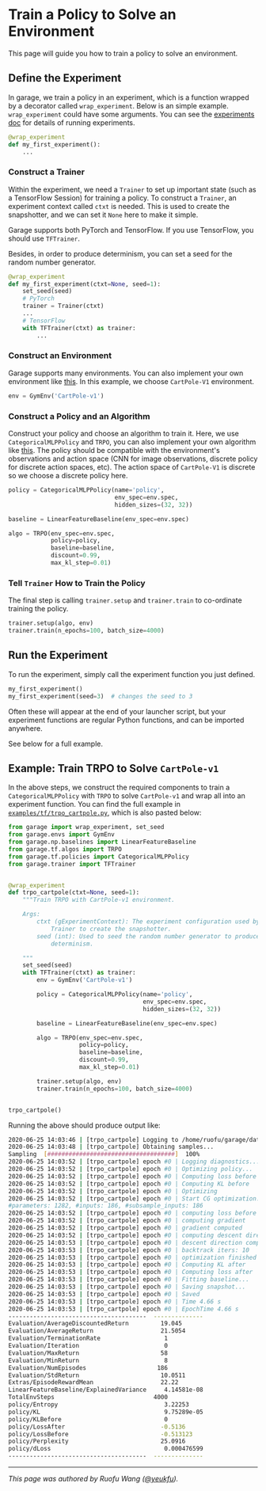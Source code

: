 # Train a Policy to Solve an Environment

This page will guide you how to train a policy to solve an environment.

## Define the Experiment

In garage, we train a policy in an experiment, which is a function wrapped by a
decorator called `wrap_experiment`. Below is an simple example.
`wrap_experiment` could have some arguments. You can see the [experiments doc](experiments)
for details of running experiments.

```py
@wrap_experiment
def my_first_experiment():
    ...
```

### Construct a Trainer

Within the experiment, we need a `Trainer` to set up important state (such
as a TensorFlow Session) for training a policy. To construct a `Trainer`, an
experiment context called `ctxt` is needed. This is used to create the
snapshotter, and we can set it `None` here to make it simple.

Garage supports both PyTorch and TensorFlow. If you use TensorFlow, you should
use `TFTrainer`.

Besides, in order to produce determinism, you can set a seed for the random
number generator.

```py
@wrap_experiment
def my_first_experiment(ctxt=None, seed=1):
    set_seed(seed)
    # PyTorch
    trainer = Trainer(ctxt)
    ...
    # TensorFlow
    with TFTrainer(ctxt) as trainer:
        ...
```

### Construct an Environment

Garage supports many environments. You can also implement your own environment
like [this](implement_env). In this example, we choose `CartPole-V1`
environment.

```py
env = GymEnv('CartPole-v1')
```

### Construct a Policy and an Algorithm

Construct your policy and choose an algorithm to train it. Here, we use
`CategoricalMLPPolicy` and `TRPO`, you can also implement your own algorithm
like [this](implement_algo). The policy should be compatible with the
environment's observations and action space (CNN for image observations,
discrete policy for discrete action spaces, etc). The action space of
`CartPole-V1` is discrete so we choose a discrete policy here.

```py
policy = CategoricalMLPPolicy(name='policy',
                              env_spec=env.spec,
                              hidden_sizes=(32, 32))

baseline = LinearFeatureBaseline(env_spec=env.spec)

algo = TRPO(env_spec=env.spec,
            policy=policy,
            baseline=baseline,
            discount=0.99,
            max_kl_step=0.01)
```

### Tell `Trainer` How to Train the Policy

The final step is calling `trainer.setup` and `trainer.train` to co-ordinate
training the policy.

```py
trainer.setup(algo, env)
trainer.train(n_epochs=100, batch_size=4000)
```

## Run the Experiment

To run the experiment, simply call the experiment function you just defined.

```py
my_first_experiment()
my_first_experiment(seed=3)  # changes the seed to 3
```

Often these will appear at the end of your launcher script, but your experiment
functions are regular Python functions, and can be imported anywhere.

See below for a full example.

## Example: Train TRPO to Solve `CartPole-v1`

In the above steps, we construct the required components to train a
`CategoricalMLPPolicy` with `TRPO` to solve `CartPole-v1` and wrap all into an
experiment function. You can find the full example in [`examples/tf/trpo_cartpole.py`](https://github.com/rlworkgroup/garage/blob/master/examples/tf/trpo_cartpole.py),
which is also pasted below:

```py
from garage import wrap_experiment, set_seed
from garage.envs import GymEnv
from garage.np.baselines import LinearFeatureBaseline
from garage.tf.algos import TRPO
from garage.tf.policies import CategoricalMLPPolicy
from garage.trainer import TFTrainer


@wrap_experiment
def trpo_cartpole(ctxt=None, seed=1):
    """Train TRPO with CartPole-v1 environment.

    Args:
        ctxt (gExperimentContext): The experiment configuration used by
            Trainer to create the snapshotter.
        seed (int): Used to seed the random number generator to produce
            determinism.

    """
    set_seed(seed)
    with TFTrainer(ctxt) as trainer:
        env = GymEnv('CartPole-v1')

        policy = CategoricalMLPPolicy(name='policy',
                                      env_spec=env.spec,
                                      hidden_sizes=(32, 32))

        baseline = LinearFeatureBaseline(env_spec=env.spec)

        algo = TRPO(env_spec=env.spec,
                    policy=policy,
                    baseline=baseline,
                    discount=0.99,
                    max_kl_step=0.01)

        trainer.setup(algo, env)
        trainer.train(n_epochs=100, batch_size=4000)


trpo_cartpole()
```

Running the above should produce output like:

```sh
2020-06-25 14:03:46 | [trpo_cartpole] Logging to /home/ruofu/garage/data/local/experiment/trpo_cartpole_4
2020-06-25 14:03:48 | [trpo_cartpole] Obtaining samples...
Sampling  [####################################]  100%
2020-06-25 14:03:52 | [trpo_cartpole] epoch #0 | Logging diagnostics...
2020-06-25 14:03:52 | [trpo_cartpole] epoch #0 | Optimizing policy...
2020-06-25 14:03:52 | [trpo_cartpole] epoch #0 | Computing loss before
2020-06-25 14:03:52 | [trpo_cartpole] epoch #0 | Computing KL before
2020-06-25 14:03:52 | [trpo_cartpole] epoch #0 | Optimizing
2020-06-25 14:03:52 | [trpo_cartpole] epoch #0 | Start CG optimization:
#parameters: 1282, #inputs: 186, #subsample_inputs: 186
2020-06-25 14:03:52 | [trpo_cartpole] epoch #0 | computing loss before
2020-06-25 14:03:52 | [trpo_cartpole] epoch #0 | computing gradient
2020-06-25 14:03:52 | [trpo_cartpole] epoch #0 | gradient computed
2020-06-25 14:03:52 | [trpo_cartpole] epoch #0 | computing descent direction
2020-06-25 14:03:53 | [trpo_cartpole] epoch #0 | descent direction computed
2020-06-25 14:03:53 | [trpo_cartpole] epoch #0 | backtrack iters: 10
2020-06-25 14:03:53 | [trpo_cartpole] epoch #0 | optimization finished
2020-06-25 14:03:53 | [trpo_cartpole] epoch #0 | Computing KL after
2020-06-25 14:03:53 | [trpo_cartpole] epoch #0 | Computing loss after
2020-06-25 14:03:53 | [trpo_cartpole] epoch #0 | Fitting baseline...
2020-06-25 14:03:53 | [trpo_cartpole] epoch #0 | Saving snapshot...
2020-06-25 14:03:53 | [trpo_cartpole] epoch #0 | Saved
2020-06-25 14:03:53 | [trpo_cartpole] epoch #0 | Time 4.66 s
2020-06-25 14:03:53 | [trpo_cartpole] epoch #0 | EpochTime 4.66 s
---------------------------------------  --------------
Evaluation/AverageDiscountedReturn         19.045
Evaluation/AverageReturn                   21.5054
Evaluation/TerminationRate                  1
Evaluation/Iteration                        0
Evaluation/MaxReturn                       58
Evaluation/MinReturn                        8
Evaluation/NumEpisodes                    186
Evaluation/StdReturn                       10.0511
Extras/EpisodeRewardMean                   22.22
LinearFeatureBaseline/ExplainedVariance     4.14581e-08
TotalEnvSteps                            4000
policy/Entropy                              3.22253
policy/KL                                   9.75289e-05
policy/KLBefore                             0
policy/LossAfter                           -0.5136
policy/LossBefore                          -0.513123
policy/Perplexity                          25.0916
policy/dLoss                                0.000476599
---------------------------------------  --------------
```

----

*This page was authored by Ruofu Wang ([@yeukfu](https://github.com/yeukfu)).*
